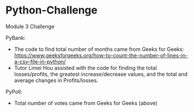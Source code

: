 # Python-Challenge
Module 3 Challenge 


PyBank:
  * The code to find total number of months came from Geeks for Geeks: https://www.geeksforgeeks.org/how-to-count-the-number-of-lines-in-a-csv-file-in-python/
  * Tutor Limei Hou assisted with the code for finding the total losses/profits, the greatest increase/decrease values, and the total and average changes in Profits/losses.


PyPoll:
 * Total number of votes came from Geeks for Geeks (above)

